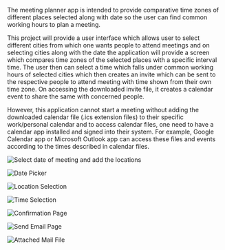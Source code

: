 The meeting planner app is intended to provide comparative time zones of different places selected along with date so the user can find common working hours to plan a meeting.

This project will provide a user interface which allows user to select different cities from which one wants people to attend meetings and on selecting cities along with the date the application will provide a screen which compares time zones of the selected places with a specific interval time. The user then can select a time which falls under common working hours of selected cities which then creates an invite which can be sent to the respective people to attend meeting with time shown from their own time zone. On accessing the downloaded invite file, it creates a calendar event to share the same with concerned people.

However, this application cannot start a meeting without adding the downloaded calendar file (.ics extension files) to their specific work/personal calendar and to access calendar files, one need to have a calendar app installed and signed into their system. For example, Google Calendar app or Microsoft Outlook app can access these files and events according to the times described in calendar files.

![Select date of meeting and add the locations](https://github.com/jainam-patel/meeting-planner/assets/154255365/d5931299-c0a4-43a3-aaf6-60cb80046ee5)

![Date Picker](https://github.com/jainam-patel/meeting-planner/assets/154255365/4b66e652-ee29-4f0b-84b4-f2182bd2a28e)

![Location Selection](https://github.com/jainam-patel/meeting-planner/assets/154255365/46ebf722-68b7-426e-8347-0d4e5c3e87de)

![Time Selection](https://github.com/jainam-patel/meeting-planner/assets/154255365/f00da3e5-a1d1-4380-9008-9764ed514b15)

![Confirmation Page](https://github.com/jainam-patel/meeting-planner/assets/154255365/255f125f-08e6-49ad-9688-b649d7b1ada3)

![Send Email Page](https://github.com/jainam-patel/meeting-planner/assets/154255365/f8ac2c93-f76e-4996-a244-09dcae0e50c0)

![Attached Mail File](https://github.com/jainam-patel/meeting-planner/assets/154255365/b7f92570-4be3-473a-8a9c-eadcdf95bfd3)




